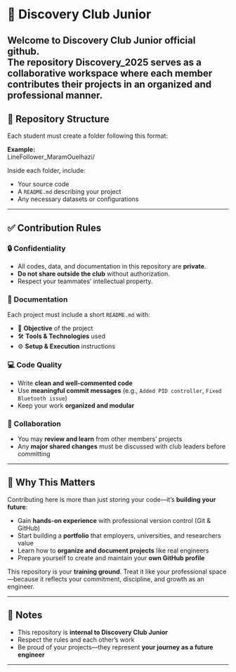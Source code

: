 # 🚀 Discovery Club Junior

Welcome to **Discovery Club Junior** official github.  
The repository Discovery_2025 serves as a collaborative workspace where each member contributes their projects in an organized and professional manner.
---

## 📂 Repository Structure  
Each student must create a folder following this format:  
 
**Example:**  
LineFollower_MaramOuelhazi/

Inside each folder, include:  
- Your source code  
- A `README.md` describing your project  
- Any necessary datasets or configurations  

---

## ✅ Contribution Rules  

### 🔒 Confidentiality  
- All codes, data, and documentation in this repository are **private**.  
- **Do not share outside the club** without authorization.  
- Respect your teammates’ intellectual property.  

### 📑 Documentation  
Each project must include a short `README.md` with:  
- 🎯 **Objective** of the project  
- 🛠 **Tools & Technologies** used  
- ⚙️ **Setup & Execution** instructions  

### 💻 Code Quality  
- Write **clean and well-commented code**  
- Use **meaningful commit messages** (e.g., `Added PID controller`, `Fixed Bluetooth issue`)  
- Keep your work **organized and modular**  

### 🤝 Collaboration  
- You may **review and learn** from other members’ projects  
- Any **major shared changes** must be discussed with club leaders before committing  

---

## 🌟 Why This Matters  

Contributing here is more than just storing your code—it’s **building your future**:  
- Gain **hands-on experience** with professional version control (Git & GitHub)  
- Start building a **portfolio** that employers, universities, and researchers value  
- Learn how to **organize and document projects** like real engineers  
- Prepare yourself to create and maintain your **own GitHub profile**  

This repository is your **training ground**. Treat it like your professional space—because it reflects your commitment, discipline, and growth as an engineer.  

---

## 📌 Notes  
- This repository is **internal to Discovery Club Junior**  
- Respect the rules and each other’s work  
- Be proud of your projects—they represent **your journey as a future engineer**  

---
